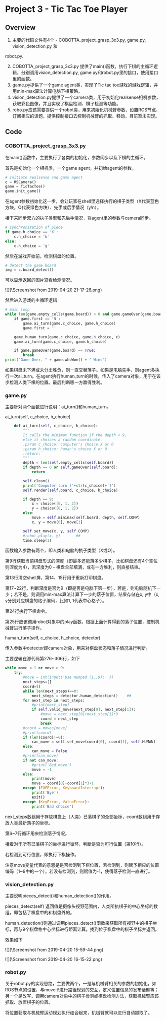# Project 3 - Tic Tac Toe Player

## Overview

1. 主要的代码文件有4个 - COBOTTA_project_grasp_3x3.py, game.py, vision_detection.py 和

robot.py. 

2. COBOTTA_project_grasp_3x3.py 提供了main()函数，执行下棋的主循环逻辑，分别调用vision_detection.py, game.py和robot.py里的接口，使用接口里的函数。
3. game.py提供了一个game agent类，实现了Tic tac toe游戏的游戏逻辑，并用min-max算法计算电脑下棋策略。
4. vision_detection.py提供了一个camera类，用于初始化realsense相机参数，获取彩色图像，并且实现了棋盘检测、棋子检测等功能。
5. robo.py应该需要提供一个robot类，用来初始化机械臂参数、设置ROS节点、订阅相应的话题，提供控制接口去控制机械臂的抓取、移动，目前暂未实现。



## Code

### COBOTTA_project_grasp_3x3.py

在main()函数中，主要执行了各类的初始化，参数同步以及下棋的主循环。

首先是初始化一个相机类，一个game agent，并初始agent的参数。

```python
# initiate realsense and game agent
c = RSCamera()
game = TicTacToe()
game.init_game()
```

在agent参数初始化这一步，会让玩家在shell里选择执行的棋子类型（X代表蓝色方块，O代表绿色方块）、先手或后手情况（y/n）。

接下来同步双方的执子类型和先后手情况，将agent里的参数与camera同步。

```python
# synchronization of piece
if game.h_choice == 'X':
	c.h_choice = 'b'
else:
	c.h_choice = 'g'
```

然后在游戏开始前，检测棋盘的位置。

```python
# detect the game board
img = c.board_detect()
```

可以显示返回的图片查看检测情况。

![](\Screenshot from 2019-04-20 21-17-26.png)



然后进入游戏的主循环逻辑

```python
# main loop
while len(game.empty_cells(game.board)) > 0 and game.gameOver(game.board) == False:
	if game.first == 'N':
		game.ai_turn(game.c_choice, game.h_choice)
		game.first = ''

	game.human_turn(game.c_choice, game.h_choice, c)
	game.ai_turn(game.c_choice, game.h_choice)

	if game.gameOver(game.board) == True:
		break
print("Game Over. " + game.whoWon() + " Wins")
```

如果棋盘未下满或未分出胜负，则一直交替落子。如果是电脑先手，则agent多执行一次ai_turn。在agent执行human_turn的时候，传入了camera对象，用于在该步检测人类下棋的位置。最后判断哪一方赢得胜利。



### game.py

主要针对两个函数进行说明：ai_turn()和human_turn。

ai_turn(self, c_choice, h_choice)

```python
    def ai_turn(self, c_choice, h_choice):
        """
        It calls the minimax function if the depth < 9,
        else it choices a random coordinate.
        :param c_choice: computer's choice X or O
        :param h_choice: human's choice X or O
        :return:
        """
        depth = len(self.empty_cells(self.board))
        if depth == 0 or self.gameOver(self.board):
            return

        self.clean()
        print('Computer turn ['+str(c_choice)+']')
        self.render(self.board, c_choice, h_choice)

        if depth == 9:
            x = choice([0, 1, 2])
            y = choice([0, 1, 2])
        else:
            move = self.minimax(self.board, depth, self.COMP)
            x, y = move[0], move[1]

        self.set_move(x, y, self.COMP)
        #robot.play(x, y)       ##
        time.sleep(1)
```

函数输入参数有两个，即人类和电脑的执子类型（X或O）。

第9行获取当前棋盘形式的深度（即最多还能落多少棋子，比如棋盘还有4个空位则深度为4），若深度为0 - 棋盘全部填满，或有一方胜利，则直接结束。

第13行清空shell屏，第14、15行用于重新打印棋盘。

第17~22行，判断深度是否为9（即是否是电脑下第一步），若是，则电脑随机下一步；若不是，则调用min-max算法计算下一步的落子位置，结果存储在x, y中（x, y分别对应棋盘的格子编码，比如1, 1代表中心格子）。

第24行执行下棋命令。

第25行应该调用robot对象中的play函数，根据上面计算得到的落子位置，控制机械臂进行落子操作。



human_turn(self, c_choice, h_choice, detector)

传入参数中detector即camera对象，用来对棋盘状态和落子情况进行判断。

主要逻辑在源代码第276~306行，如下

```python
while move < 1 or move > 9:
	try:
		#move = int(input('Use numpad (1..9): '))
		next_steps=[]
		coord=[]
		while len(next_steps)==0:
			next_steps = detector.human_detection()    ##
		for next_step in next_steps:
			#print(next_step)
			if self.valid_move(next_step[0], next_step[1]):
				#move = next_step[0]+next_step[1]*3
				coord = next_step
				break
		#coord = moves[move]
		#print(coord)
		if (len(coord)!=0):
			can_move = self.set_move(coord[0], coord[1], self.HUMAN)
		else:
			can_move = False
		#print(can_move)
		if not can_move:
			#print('Bad move')
			move = -1
		else:
			print(move)
			move = coord[0]+coord[1]*3+1
		except (EOFError, KeyboardInterrupt):
			print('Bye')
			exit()
		except (KeyError, ValueError):
			print('Bad choice')
```

next_steps数组用于存放棋盘上（人类）已落棋子的全部坐标，coord数组用于存放人类最新落子的坐标。

第6~7行循环用来检测落子情况。

接着对于所有已落棋子的坐标进行循环，判断是否为可行位置（第10行）。

若检测到可行位置，即执行下棋操作。

注意move变量代表的意思是是否检测到下棋位置，若检测到，则赋予相应的位置编码（1~9中的一个），若没有检测到，则赋值为-1，使得落子检测一直进行。



### vision_detection.py

主要说明pieces_detect()和human_detection()的作用。

pieces_detect(self) 返回值是摄像头视野范围内，人类所执棋子的中心坐标的数组，即包括了棋盘中的和棋盘外的。

human_detection()则通过调用pieces_detect()函数来获取所有视野中的棋子坐标，再与9个棋盘格中心坐标进行距离计算，找到位于棋盘中的棋子坐标并返回。

效果如下

![](\Screenshot from 2019-04-20 15-59-44.png)

![](\Screenshot from 2019-04-20 16-15-22.png)

### robot.py

关于robot.py的实现思路，主要做两个，一是与机械臂相关的参数的初始化，如ROS节点的设置，与moveIt!进行路径规划的交互，定义位置信息的发布话题等；另一个是改写、调用camera对象中的棋子检测或棋盘检测方法，获取机械臂应该抓取、放置棋子的位置。

将位置获取与机械臂运动规划执行结合起来，机械臂就可以进行自动抓取了。







